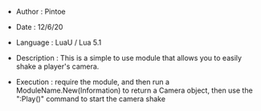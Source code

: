 

   - Author : Pintoe

   - Date : 12/6/20

   - Language : LuaU / Lua 5.1

   - Description : This is a simple to use module that allows you to easily shake a player's camera.

   - Execution : require the module, and then run a ModuleName.New(Information) to return a Camera object, then use the ":Play()" command to start the camera shake

